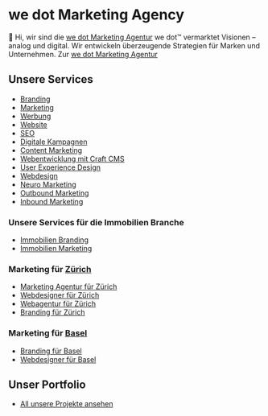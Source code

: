 # we dot Marketing Agency #

👋 Hi, wir sind die [we dot Marketing Agentur](https://wedot.ch)
we dot™ vermarktet Visionen – analog und digital. Wir entwickeln überzeugende Strategien für Marken und Unternehmen.
Zur [we dot Marketing Agentur](https://wedot.ch)


## Unsere Services
* [Branding](https://wedot.ch/branding)
* [Marketing](https://wedot.ch/marketing)
* [Werbung](https://wedot.ch/werbung)
* [Website](https://wedot.ch/website)
* [SEO](https://wedot.ch/seo)
* [Digitale Kampagnen](https://wedot.ch/digitale-kampagnen)
* [Content Marketing](https://wedot.ch/content-marketing)
* [Webentwicklung mit Craft CMS](https://wedot.ch/craft-cms-websites-schweiz)
* [User Experience Design](https://wedot.ch/user-experience-ux)
* [Webdesign](https://wedot.ch/webdesign-agentur)
* [Neuro Marketing](https://wedot.ch/neuro-marketing)
* [Outbound Marketing](https://wedot.ch/outbound-marketing)
* [Inbound Marketing](https://wedot.ch/inbound-marketing)


### Unsere Services für die Immobilien Branche
* [Immobilien Branding](https://wedot.ch/immobilien-branding)
* [Immobilien Marketing](https://wedot.ch/immobilien-marketing-agentur)


### Marketing für [Zürich](https://wedot.ch/orte/zuerich)
* [Marketing Agentur für Zürich](https://wedot.ch/marketing-agentur-zuerich)
* [Webdesigner für Zürich](https://wedot.ch/webdesigner-zuerich)
* [Webagentur für Zürich](https://wedot.ch/webagentur-zuerich)
* [Branding für Zürich](https://wedot.ch/branding-zuerich)


### Marketing für [Basel](https://wedot.ch/orte/basel)
* [Branding für Basel](https://wedot.ch/branding-basel)
* [Webdesigner für Basel](https://wedot.ch/webdesigner-basel)

## Unser Portfolio
- [All unsere Projekte ansehen](https://wedot.ch/projekte-marketing-agentur)
